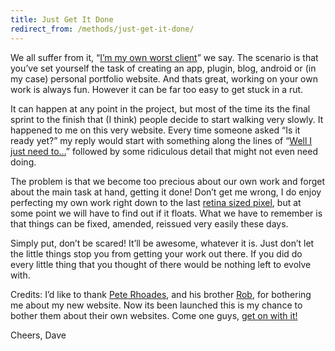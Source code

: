 ```yaml
---
title: Just Get It Done
redirect_from: /methods/just-get-it-done/
---
```


We all suffer from it, &#8220;[I&#8217;m my own worst client](http://clientsfromhell.net/ "Clients From Hell")&#8221; we say. The scenario is that you&#8217;ve set yourself the task of creating an app, plugin, blog, android or (in my case) personal portfolio website. And thats great, working on your own work is always fun. However it can be far too easy to get stuck in a rut.
<!-- more -->

It can happen at any point in the project, but most of the time its the final sprint to the finish that (I think) people decide to start walking very slowly. It happened to me on this very website. Every time someone asked &#8220;Is it ready yet?&#8221; my reply would start with something along the lines of &#8220;[Well I just need to…][2]&#8221; followed by some ridiculous detail that might not even need doing.

The problem is that we become too precious about our own work and forget about the main task at hand, getting it done! Don&#8217;t get me wrong, I do enjoy perfecting my own work right down to the last [retina sized pixel][3], but at some point we will have to find out if it floats. What we have to remember is that things can be fixed, amended, reissued very easily these days.

Simply put, don&#8217;t be scared! It&#8217;ll be awesome, whatever it is. Just don&#8217;t let the little things stop you from getting your work out there. If you did do every little thing that you thought of there would be nothing left to evolve with.

Credits: I&#8217;d like to thank [Pete Rhoades][4], and his brother [Rob][5], for bothering me about my new website. Now its been launched this is my chance to bother them about their own websites. Come one guys, [get on with it!][6]

Cheers, Dave

 [2]: http://en.wikipedia.org/wiki/Procrastination "Wikipedia - Procrastination"
 [3]: http://www.apple.com/macbook-pro/features/ "New Macbook Pro"
 [4]: http://createdbypete.com/ "Created By Pete"
 [5]: http://robertrhoades.carbonmade.com/ "Robert Rhoades"
 [6]: http://www.youtube.com/watch?v=l1YmS_VDvMY "Monty Python - Get on with it"
